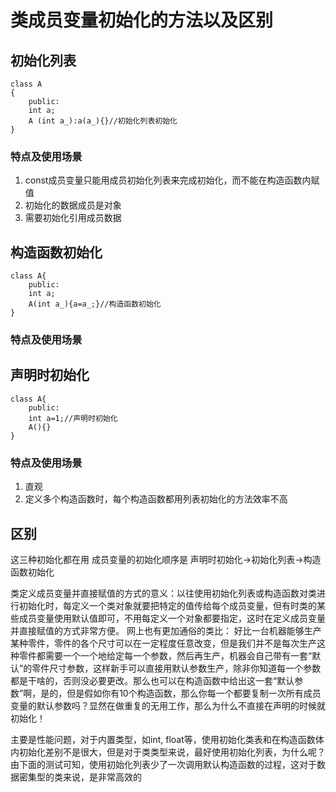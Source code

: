 # 类成员变量初始化的方法以及区别

## 初始化列表
```
class A
{
    public:
    int a;
    A (int a_):a(a_){}//初始化列表初始化
}
```

### 特点及使用场景
1. const成员变量只能用成员初始化列表来完成初始化，而不能在构造函数内赋值
2. 初始化的数据成员是对象
3. 需要初始化引用成员数据
## 构造函数初始化
```
class A{
    public:
    int a;
    A(int a_){a=a_;}//构造函数初始化
}
```
### 特点及使用场景

## 声明时初始化
```
class A{
    public:
    int a=1;//声明时初始化
    A(){}
}
```

### 特点及使用场景
1. 直观
2. 定义多个构造函数时，每个构造函数都用列表初始化的方法效率不高


## 区别

这三种初始化都在用
成员变量的初始化顺序是
声明时初始化->初始化列表->构造函数初始化

类定义成员变量并直接赋值的方式的意义：以往使用初始化列表或构造函数对类进行初始化时，每定义一个类对象就要把特定的值传给每个成员变量，但有时类的某些成员变量使用默认值即可，不用每定义一个对象都要指定，这时在定义成员变量并直接赋值的方式非常方便。 网上也有更加通俗的类比： 好比一台机器能够生产某种零件，零件的各个尺寸可以在一定程度任意改变，但是我们并不是每次生产这种零件都需要一个一个地给定每一个参数，然后再生产，机器会自己带有一套“默认”的零件尺寸参数，这样新手可以直接用默认参数生产，除非你知道每一个参数都是干啥的，否则没必要更改。那么也可以在构造函数中给出这一套“默认参数”啊，是的，但是假如你有10个构造函数，那么你每一个都要复制一次所有成员变量的默认参数吗？显然在做重复的无用工作，那么为什么不直接在声明的时候就初始化！


主要是性能问题，对于内置类型，如int, float等，使用初始化类表和在构造函数体内初始化差别不是很大，但是对于类类型来说，最好使用初始化列表，为什么呢？由下面的测试可知，使用初始化列表少了一次调用默认构造函数的过程，这对于数据密集型的类来说，是非常高效的
